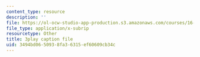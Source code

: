 ```yaml
---
content_type: resource
description: ''
file: https://ol-ocw-studio-app-production.s3.amazonaws.com/courses/16-06-principles-of-automatic-control-fall-2012/3494bd0650938fa36315ef60609cb34c_OCMbmPx6fYM.srt
file_type: application/x-subrip
resourcetype: Other
title: 3play caption file
uid: 3494bd06-5093-8fa3-6315-ef60609cb34c
---
```

